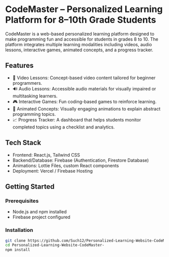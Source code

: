 # CodeMaster – Personalized Learning Platform for 8–10th Grade Students

CodeMaster is a web-based personalized learning platform designed to make programming fun and accessible for students in grades 8 to 10. The platform integrates multiple learning modalities including videos, audio lessons, interactive games, animated concepts, and a progress tracker.

## Features

- 🎥 Video Lessons: Concept-based video content tailored for beginner programmers.
- 🔊 Audio Lessons: Accessible audio materials for visually impaired or multitasking learners.
- 🎮 Interactive Games: Fun coding-based games to reinforce learning.
- 🧠 Animated Concepts: Visually engaging animations to explain abstract programming topics.
- 📈 Progress Tracker: A dashboard that helps students monitor completed topics using a checklist and analytics.

## Tech Stack

- Frontend: React.js, Tailwind CSS
- Backend/Database: Firebase (Authentication, Firestore Database)
- Animations: Lottie Files, custom React components
- Deployment: Vercel / Firebase Hosting

## Getting Started

### Prerequisites

- Node.js and npm installed
- Firebase project configured

### Installation

```bash
git clone https://github.com/Such12/Personalized-Learning-Website-CodeMaster-.git
cd Personalized-Learning-Website-CodeMaster-
npm install

